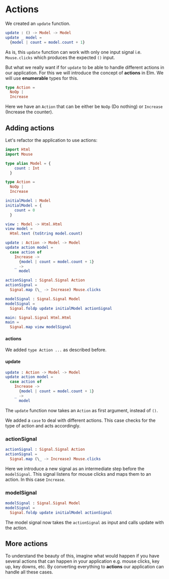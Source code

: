 # Actions

We created an `update` function.

```elm
update : () -> Model -> Model
update _ model =
  {model | count = model.count + 1}
```

As is, this `update` function can work with only one input signal i.e. `Mouse.clicks` which produces the expected `()` input.

But what we really want if for `update` to be able to handle different actions in our application. For this we will introduce the concept of __actions__ in Elm. We will use __enumerable__ types for this.

```elm
type Action =
  NoOp |
  Increase
```

Here we have an `Action` that can be either be `NoOp` (Do nothing) or `Increase` (Increase the counter).

## Adding actions

Let's refactor the application to use actions:

```elm
import Html
import Mouse

type alias Model = {
    count : Int
  }

type Action =
  NoOp |
  Increase

initialModel : Model
initialModel = {
    count = 0
  }

view : Model -> Html.Html
view model =
  Html.text (toString model.count)

update : Action -> Model -> Model
update action model =
  case action of
    Increase ->
      {model | count = model.count + 1}
    _ ->
      model

actionSignal : Signal.Signal Action
actionSignal =
  Signal.map (\_ -> Increase) Mouse.clicks

modelSignal : Signal.Signal Model
modelSignal =
  Signal.foldp update initialModel actionSignal

main: Signal.Signal Html.Html
main =
  Signal.map view modelSignal
```

#### actions

We added `type Action ...` as described before.

#### update

```elm
update : Action -> Model -> Model
update action model =
  case action of
    Increase ->
      {model | count = model.count + 1}
    _ ->
      model
```

The `update` function now takes an `Action` as first argument, instead of `()`.

We added a `case` to deal with different actions. This case checks for the type of action and acts accordingly.

### actionSignal

```elm
actionSignal : Signal.Signal Action
actionSignal =
  Signal.map (\_ -> Increase) Mouse.clicks
```

Here we introduce a new signal as an intermediate step before the `modelSignal`. This signal listens for mouse clicks and maps them to an action. In this case `Increase`.

### modelSignal

```elm
modelSignal : Signal.Signal Model
modelSignal =
  Signal.foldp update initialModel actionSignal
```

The model signal now takes the `actionSignal` as input and calls update with the action.

## More actions

To understand the beauty of this, imagine what would happen if you have several actions that can happen in your application e.g. mouse clicks, key up, key downs, etc. By converting everything to __actions__ our application can handle all these cases.